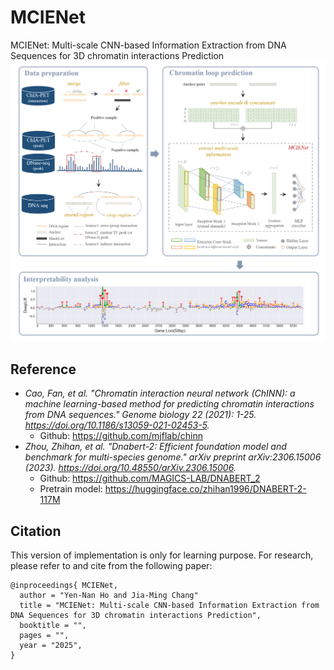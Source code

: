# MCIENet
 MCIENet: Multi-scale CNN-based Information Extraction from DNA Sequences for 3D chromatin interactions Prediction
![](figures/fig1-a_Workflow.png)

## Reference
- _Cao, Fan, et al. "Chromatin interaction neural network (ChINN): a machine learning-based method for predicting chromatin interactions from DNA sequences." Genome biology 22 (2021): 1-25. https://doi.org/10.1186/s13059-021-02453-5._
  - Github: https://github.com/mjflab/chinn
- _Zhou, Zhihan, et al. "Dnabert-2: Efficient foundation model and benchmark for multi-species genome." arXiv preprint arXiv:2306.15006 (2023). https://doi.org/10.48550/arXiv.2306.15006._
  - Github: https://github.com/MAGICS-LAB/DNABERT_2
  - Pretrain model: https://huggingface.co/zhihan1996/DNABERT-2-117M

## Citation

This version of implementation is only for learning purpose. For research, please refer to  and  cite from the following paper:
```
@inproceedings{ MCIENet,
  author = "Yen-Nan Ho and Jia-Ming Chang"
  title = "MCIENet: Multi-scale CNN-based Information Extraction from DNA Sequences for 3D chromatin interactions Prediction",
  booktitle = "",
  pages = "",
  year = "2025",
}
```
